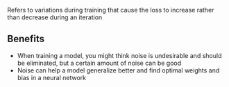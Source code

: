 Refers to variations during training that cause the loss to increase rather than decrease during an iteration

## Benefits
- When training a model, you might think noise is undesirable and should be eliminated, but a certain amount of noise can be good
- Noise can help a model generalize better and find optimal weights and bias in a neural network